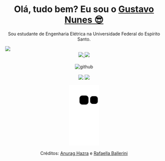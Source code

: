 <div>
  
  <h1 align="center">
    Olá, tudo bem? Eu sou o 
    <a href="https://www.linkedin.com/in/gustavonlopes/">Gustavo Nunes 😎</a>
  </h1>
  
  <p align="center">
    Sou estudante de Engenharia Elétrica na Universidade Federal do Espírito Santo. 
  </p>
  
</div>

<picture>
  <source
    srcset="https://github-readme-stats.vercel.app/api?username=guxtaavo&show_icons=true&theme=dark"
    media="(prefers-color-scheme: dark)"
  />
  <img src="https://github-readme-stats.vercel.app/api?username=guxtaavo&show_icons=true" />
</picture>

<div align="center">
  <a href="https://github.com/guxtaavo">
    <img height="150em" src="https://github-readme-stats.vercel.app/api?username=guxtaavo&count_private=true&include_all_commits=true&show_icons=true&theme=dracula&hide_border=false&show_owner=true"/>
    <img height="150em" src="https://github-readme-stats.vercel.app/api/top-langs/?username=guxtaavo&theme=dracula&hide_border=false&&layout=compact"/>
  </a>
</div>

<div align="center" valign="top"><br>
  <img align="center" alt="github" height="35" width="35" src="/assets/GitHub.png">
</div><br>

<div align="center">
  <a href="https://www.linkedin.com/in/gustavonlopes/" target="_blank"><img src="https://img.shields.io/badge/-LinkedIn-%230077B5?style=for-the-badge&logo=linkedin&logoColor=white" target="_blank"></a> 
  <a href="mailto:gustaavo.nunesdev@gmail.com"><img src="https://img.shields.io/badge/-Gmail-%23333?style=for-the-badge&logo=gmail&logoColor=white" target="_blank"></a>
</div>

<div align="center">

  ![Snake animation](https://github.com/guxtaavo/guxtaavo/blob/output/github-contribution-grid-snake.svg)
  
</div>

<div align="center">
  <p>Créditos: <a href="https://github.com/anuraghazra/github-readme-stats">Anurag Hazra</a> e <a href="https://github.com/rafaballerini">Rafaella Ballerini</a></p>
</div>
